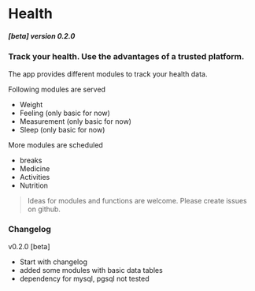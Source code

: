 # Health
##### [beta] version 0.2.0
### Track your health. Use the advantages of a trusted platform.

The app provides different modules to track your  health data.

Following modules are served
- Weight
- Feeling (only basic for now)
- Measurement (only basic for now)
- Sleep (only basic for now)

More modules are scheduled
- breaks
- Medicine
- Activities
- Nutrition

>Ideas for modules and functions are welcome. Please create issues on github.

### Changelog
v0.2.0 [beta]
- Start with changelog
- added some modules with basic data tables
- dependency for mysql, pgsql not tested
